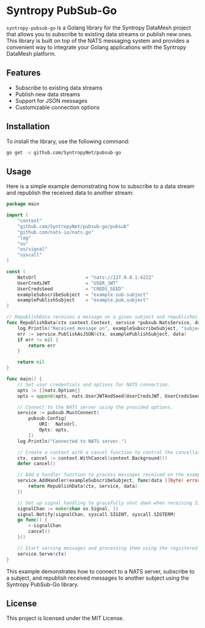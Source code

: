 # Syntropy PubSub-Go

`syntropy-pubsub-go` is a Golang library for the Syntropy DataMesh project that allows you to subscribe to existing data streams or publish new ones. This library is built on top of the NATS messaging system and provides a convenient way to integrate your Golang applications with the Syntropy DataMesh platform.

## Features

- Subscribe to existing data streams
- Publish new data streams
- Support for JSON messages
- Customizable connection options

## Installation

To install the library, use the following command:

```bash
go get -u github.com/SyntropyNet/pubsub-go
```

## Usage
Here is a simple example demonstrating how to subscribe to a data stream and republish the received data to another stream:

```go
package main

import (
	"context"
	"github.com/SyntropyNet/pubsub-go/pubsub"
	"github.com/nats-io/nats.go"
	"log"
	"os"
	"os/signal"
	"syscall"
)

const (
	NatsUrl                  = "nats://127.0.0.1:4222"
	UserCredsJWT             = "USER_JWT"
	UserCredsSeed            = "CREDS_SEED"
	exampleSubscribeSubject  = "example.sub.subject"
	examplePublishSubject    = "example.pub.subject"
)

// RepublishData receives a message on a given subject and republishes it to another subject.
func RepublishData(ctx context.Context, service *pubsub.NatsService, data []byte) error {
	log.Println("Received message on", exampleSubscribeSubject, "subject")
	err := service.PublishAsJSON(ctx, examplePublishSubject, data)
	if err != nil {
		return err
	}

	return nil
}

func main() {
	// Set user credentials and options for NATS connection.
	opts := []nats.Option{}
	opts = append(opts, nats.UserJWTAndSeed(UserCredsJWT, UserCredsSeed))

	// Connect to the NATS server using the provided options.
	service := pubsub.MustConnect(
		pubsub.Config{
			URI:  NatsUrl,
			Opts: opts,
		})
	log.Println("Connected to NATS server.")

	// Create a context with a cancel function to control the cancellation of ongoing operations.
	ctx, cancel := context.WithCancel(context.Background())
	defer cancel()

	// Add a handler function to process messages received on the exampleSubscribeSubject.
	service.AddHandler(exampleSubscribeSubject, func(data []byte) error {
		return RepublishData(ctx, service, data)
	})

	// Set up signal handling to gracefully shut down when receiving SIGINT or SIGTERM signals.
	signalChan := make(chan os.Signal, 1)
	signal.Notify(signalChan, syscall.SIGINT, syscall.SIGTERM)
	go func() {
		<-signalChan
		cancel()
	}()

	// Start serving messages and processing them using the registered handler function.
	service.Serve(ctx)
}
```

This example demonstrates how to connect to a NATS server, subscribe to a subject, and republish received messages to another subject using the Syntropy PubSub-Go library.

## License
This project is licensed under the MIT License.